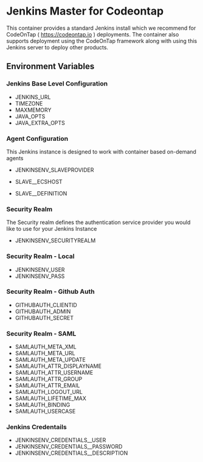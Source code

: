 # Jenkins Master for Codeontap

This container provides a standard Jenkins install which we recommend for CodeOnTap ( https://codeontap.io ) deployments.
The container also supports deployment using the CodeOnTap framework along with using this Jenkins server to deploy other products.

## Environment Variables

### Jenkins Base Level Configuration

- JENKINS_URL
- TIMEZONE
- MAXMEMORY
- JAVA_OPTS
- JAVA_EXTRA_OPTS

### Agent Configuration

This Jenkins instance is designed to work with container based on-demand agents

- JENKINSENV_SLAVEPROVIDER

- SLAVE_<NAME>_ECSHOST
- SLAVE_<NAME>_DEFINITION

### Security Realm

The Security realm defines the authentication service provider you would like to use for your Jenkins Instance

- JENKINSENV_SECURITYREALM

### Security Realm - Local

- JENKINSENV_USER
- JENKINSENV_PASS

### Security Realm - Github Auth

- GITHUBAUTH_CLIENTID
- GITHUBAUTH_ADMIN
- GITHUBAUTH_SECRET

### Security Realm - SAML

- SAMLAUTH_META_XML
- SAMLAUTH_META_URL
- SAMLAUTH_META_UPDATE
- SAMLAUTH_ATTR_DISPLAYNAME
- SAMLAUTH_ATTR_USERNAME
- SAMLAUTH_ATTR_GROUP
- SAMLAUTH_ATTR_EMAIL
- SAMLAUTH_LOGOUT_URL
- SAMLAUTH_LIFETIME_MAX
- SAMLAUTH_BINDING
- SAMLAUTH_USERCASE

### Jenkins Credentails

- JENKINSENV_CREDENTIALS_<NAME>_USER
- JENKINSENV_CREDENTIALS_<NAME>_PASSWORD
- JENKINSENV_CREDENTIALS_<NAME>_DESCRIPTION